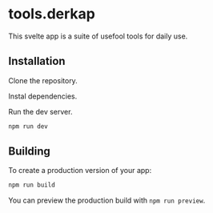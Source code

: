 # tools.derkap

This svelte app is a suite of usefool tools for daily use.

## Installation

Clone the repository.

Instal dependencies.

Run the dev server.

```bash
npm run dev
```

## Building

To create a production version of your app:

```bash
npm run build
```

You can preview the production build with `npm run preview`.
